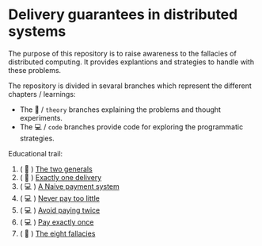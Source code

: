 # Delivery guarantees in distributed systems

The purpose of this repository is to raise awareness to the fallacies of distributed computing. It provides explantions and strategies to handle with these problems.

The repository is divided in sevaral branches which represent the different chapters / learnings:
- The :book: / `theory` branches explaining the problems and thought experiments. 
- The :computer: / `code` branches provide code for exploring the programmatic strategies.

Educational trail:
1. ( :book: ) [The two generals](https://github.com/in-der-kothe/exactly-once-semantics/tree/theory/two-generals)
2. ( :book: ) [Exactly one delivery](https://github.com/in-der-kothe/exactly-once-semantics/tree/theory/exactly-once-delivery)
3. ( :computer: ) [A Naive payment system](https://github.com/in-der-kothe/exactly-once-semantics/tree/code/naive-payment-system)
4. ( :computer: ) [Never pay too little](https://github.com/in-der-kothe/exactly-once-semantics/tree/code/never-pay-too-little)
5. ( :computer: ) [Avoid paying twice](https://github.com/in-der-kothe/exactly-once-semantics/tree/code/avoid-paying-twice)
6. ( :computer: ) [Pay exactly once](https://github.com/in-der-kothe/exactly-once-semantics/tree/code/paying-exactly-once)
7. ( :book: ) [The eight fallacies](https://github.com/in-der-kothe/exactly-once-semantics/tree/theory/fallacies)
